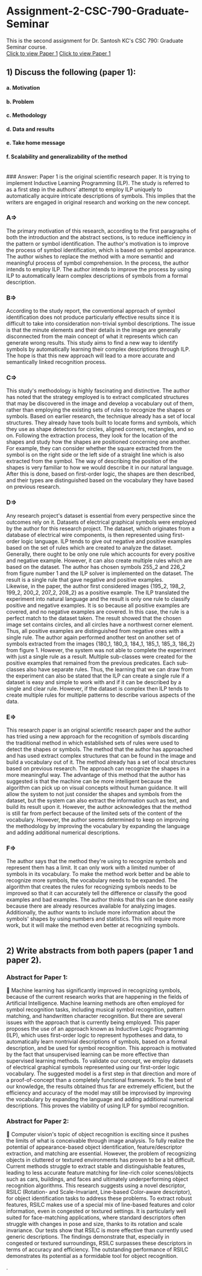 # Assignment-2-CSC-790-Graduate-Seminar
This is the second assignment for Dr. Santosh KC's CSC 790: Graduate Seminar course.
<br>
[Click to view Paper 1]()
[Click to view Paper 1]()
<br>

## 1) Discuss the following (paper 1):
#### a. Motivation
#### b. Problem
#### c. Methodology
#### d. Data and results
#### e. Take home message
#### f. Scalability and generalizability of the method
<br>
### Answer: 
Paper 1 is the original scientific research paper. It is trying to implement Inductive Learning Programming (ILP). The study is referred to as a first step in the authors' attempt to employ ILP uniquely to automatically acquire intricate descriptions of symbols. This implies that the writers are engaged in original research and working on the new concept.

### A=> 
The primary motivation of this research, according to the first paragraphs of both the introduction and the abstract sections, is to reduce inefficiency in the pattern or symbol identification. The author's motivation is to improve the process of symbol identification, which is based on symbol appearance. The author wishes to replace the method with a more semantic and meaningful process of symbol comprehension. In the process, the author intends to employ ILP. The author intends to improve the process by using ILP to automatically learn complex descriptions of symbols from a formal description.

### B=> 
According to the study report, the conventional approach of symbol identification does not produce particularly effective results since it is difficult to take into consideration non-trivial symbol descriptions. The issue is that the minute elements and their details in the image are generally disconnected from the main concept of what it represents which can generate wrong results.
This study aims to find a new way to identify symbols by automatically learning their complex descriptions through ILP. The hope is that this new approach will lead to a more accurate and semantically linked recognition process.

### C=> 
This study's methodology is highly fascinating and distinctive. The author has noted that the strategy employed is to extract complicated structures that may be discovered in the image and develop a vocabulary out of them, rather than employing the existing sets of rules to recognize the shapes or symbols. Based on earlier research, the technique already has a set of local structures. They already have tools built to locate forms and symbols, which they use as shape detectors for circles, aligned corners, rectangles, and so on.
Following the extraction process, they look for the location of the shapes and study how the shapes are positioned concerning one another. For example, they can consider whether the square extracted from the symbol is on the right side or the left side of a straight line which is also extracted from the symbol. The way of describing the position of the shapes is very familiar to how we would describe it in our natural language. After this is done, based on first-order logic, the shapes are then described, and their types are distinguished based on the vocabulary they have based on previous research.

### D=> 
Any research project's dataset is essential from every perspective since the outcomes rely on it. Datasets of electrical graphical symbols were employed by the author for this research project. The dataset, which originates from a database of electrical wire components, is then represented using first-order logic language.
ILP tends to give out negative and positive examples based on the set of rules which are created to analyze the dataset. Generally, there ought to be only one rule which accounts for every positive and negative example. However, it can also create multiple rules which are based on the dataset. The author has chosen symbols 255_2 and 226_2 from figure number 1 and the ILP solver is implemented on the dataset. The result is a single rule that gave negative and positive examples.  
Likewise, in the paper, the author first considered images {195_2, 198_2, 199_2, 200_2, 207_2, 208_2} as a positive example. The ILP translated the experiment into natural language and the result is only one rule to classify positive and negative examples. It is so because all positive examples are covered, and no negative examples are covered. In this case, the rule is a perfect match to the dataset taken. The result showed that the chosen image set contains circles, and all circles have a northwest corner element. Thus, all positive examples are distinguished from negative ones with a single rule. 
The author again performed another test on another set of symbols extracted from the images {180_1, 180_3, 184_1, 185_1, 185_3, 186_2} from figure 1. However, the system was not able to complete the experiment with just a single rule as a result. Multiple sub-classes were created for the positive examples that remained from the previous predicates. Each sub-classes also have separate rules. 
Thus, the learning that we can draw from the experiment can also be stated that the ILP can create a single rule if a dataset is easy and simple to work with and if it can be described by a single and clear rule. However, if the dataset is complex then ILP tends to create multiple rules for multiple patterns to describe various aspects of the data. 

### E=> 
This research paper is an original scientific research paper and the author has tried using a new approach for the recognition of symbols discarding the traditional method in which established sets of rules were used to detect the shapes or symbols. The method that the author has approached and has used extract complex structures that can be found in the image and build a vocabulary out of it. The method already has a set of local structures based on previous research. The approach can recognize the shapes in a more meaningful way. 
The advantage of this method that the author has suggested is that the machine can be more intelligent because the algorithm can pick up on visual concepts without human guidance. It will allow the system to not just consider the shapes and symbols from the dataset, but the system can also extract the information such as text, and build its result upon it. However, the author acknowledges that the method is still far from perfect because of the limited sets of the content of the vocabulary. However, the author seems determined to keep on improving the methodology by improving the vocabulary by expanding the language and adding additional numerical descriptions.

### F=> 
The author says that the method they're using to recognize symbols and represent them has a limit. It can only work with a limited number of symbols in its vocabulary. To make the method work better and be able to recognize more symbols, the vocabulary needs to be expanded.
The algorithm that creates the rules for recognizing symbols needs to be improved so that it can accurately tell the difference or classify the good examples and bad examples. The author thinks that this can be done easily because there are already resources available for analyzing images.
Additionally, the author wants to include more information about the symbols' shapes by using numbers and statistics. This will require more work, but it will make the method even better at recognizing symbols.
<br>
<br>
## 2) Write abstracts from both papers (paper 1 and paper 2).
### Abstract for Paper 1:
	Machine learning has significantly improved in recognizing symbols, because of the current research works that are happening in the fields of Artificial Intelligence. Machine learning methods are often employed for symbol recognition tasks, including musical symbol recognition, pattern matching, and handwritten character recognition. But there are several issues with the approach that is currently being employed. This paper proposes the use of an approach known as Inductive Logic Programming (ILP), which uses first-order logic to represent hypotheses and data, to automatically learn nontrivial descriptions of symbols, based on a formal description, and be used for symbol recognition. This approach is motivated by the fact that unsupervised learning can be more effective than supervised learning methods. To validate our concept, we employ datasets of electrical graphical symbols represented using our first-order logic vocabulary. The suggested model is a first step in that direction and more of a proof-of-concept than a completely functional framework. To the best of our knowledge, the results obtained thus far are extremely efficient, but the efficiency and accuracy of the model may still be improvised by improving the vocabulary by expanding the language and adding additional numerical descriptions. This proves the viability of using ILP for symbol recognition.
<br>
### Abstract for Paper 2:
	Computer vision's topic of object recognition is exciting since it pushes the limits of what is conceivable through image analysis. To fully realize the potential of appearance-based object identification, feature/descriptor extraction, and matching are essential. However, the problem of recognizing objects in cluttered or textured environments has proven to be a bit difficult. Current methods struggle to extract stable and distinguishable features, leading to less accurate feature matching for line-rich color scenes/objects such as cars, buildings, and faces and ultimately underperforming object recognition algorithms. This research suggests using a novel descriptor, RSILC (Rotation- and Scale-Invariant, Line-based Color-aware descriptor), for object identification tasks to address these problems. To extract robust features, RSILC makes use of a special mix of line-based features and color information, even in congested or textured settings. It is particularly well suited for face-matching applications, where standard descriptors often struggle with changes in pose and size, thanks to its rotation and scale invariance. Our tests show that RSILC is more effective than currently used generic descriptions. The findings demonstrate that, especially in congested or textured surroundings, RSILC surpasses these descriptors in terms of accuracy and efficiency. The outstanding performance of RSILC demonstrates its potential as a formidable tool for object recognition.



.

